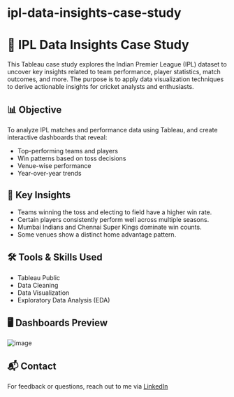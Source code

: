 # ipl-data-insights-case-study
# 🏏 IPL Data Insights Case Study

This Tableau case study explores the Indian Premier League (IPL) dataset to uncover key insights related to team performance, player statistics, match outcomes, and more. The purpose is to apply data visualization techniques to derive actionable insights for cricket analysts and enthusiasts.

## 📊 Objective
To analyze IPL matches and performance data using Tableau, and create interactive dashboards that reveal:
- Top-performing teams and players
- Win patterns based on toss decisions
- Venue-wise performance
- Year-over-year trends


## 📌 Key Insights
- Teams winning the toss and electing to field have a higher win rate.
- Certain players consistently perform well across multiple seasons.
- Mumbai Indians and Chennai Super Kings dominate win counts.
- Some venues show a distinct home advantage pattern.

## 🛠 Tools & Skills Used
- Tableau Public
- Data Cleaning
- Data Visualization
- Exploratory Data Analysis (EDA)

## 🖥️ Dashboards Preview
![image](https://github.com/user-attachments/assets/738cb5ca-3e0e-4b7c-9526-1e87b91fbea1)


## 📬 Contact
For feedback or questions, reach out to me via [LinkedIn](www.linkedin.com/in/akash-saini1905)
